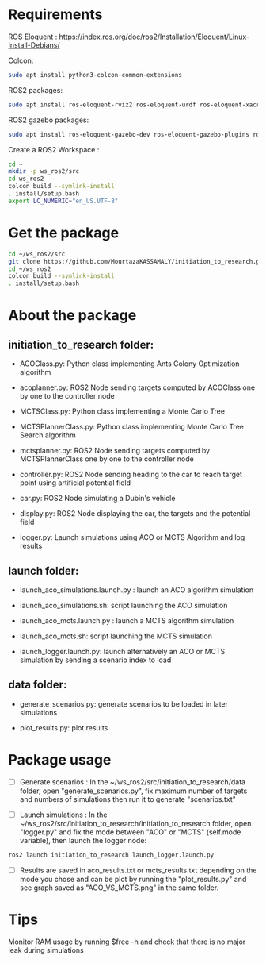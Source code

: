 # Requirements

ROS Eloquent : https://index.ros.org/doc/ros2/Installation/Eloquent/Linux-Install-Debians/

Colcon: 

``` bash
sudo apt install python3-colcon-common-extensions
```

ROS2 packages: 

``` bash
sudo apt install ros-eloquent-rviz2 ros-eloquent-urdf ros-eloquent-xacro ros-eloquent-robot-state-publisher ros-eloquent-joint-state-publisher-gui
```

ROS2 gazebo packages: 

``` bash
sudo apt install ros-eloquent-gazebo-dev ros-eloquent-gazebo-plugins ros-eloquent-gazebo-ros ros-eloquent-rqt-robot-steering
```

Create a ROS2 Workspace : 

``` bash
cd ~
mkdir -p ws_ros2/src
cd ws_ros2
colcon build --symlink-install
. install/setup.bash
export LC_NUMERIC="en_US.UTF-8"
```

# Get the package

``` bash
cd ~/ws_ros2/src
git clone https://github.com/MourtazaKASSAMALY/initiation_to_research.git
cd ~/ws_ros2
colcon build --symlink-install
. install/setup.bash
```

# About the package

## initiation_to_research folder:

* ACOClass.py: Python class implementing Ants Colony Optimization algorithm
* acoplanner.py: ROS2 Node sending targets computed by ACOClass one by one to the controller node

* MCTSClass.py: Python class implementing a Monte Carlo Tree
* MCTSPlannerClass.py: Python class implementing Monte Carlo Tree Search algorithm
* mctsplanner.py: ROS2 Node sending targets computed by MCTSPlannerClass one by one to the controller node

* controller.py: ROS2 Node sending heading to the car to reach target point using artificial potential field
* car.py: ROS2 Node simulating a Dubin's vehicle

* display.py: ROS2 Node displaying the car, the targets and the potential field
* logger.py: Launch simulations using ACO or MCTS Algorithm and log results

## launch folder:

* launch_aco_simulations.launch.py : launch an ACO algorithm simulation
* launch_aco_simulations.sh: script launching the ACO simulation

* launch_aco_mcts.launch.py : launch a MCTS algorithm simulation
* launch_aco_mcts.sh: script launching the MCTS simulation
 
* launch_logger.launch.py: launch alternatively an ACO or MCTS simulation by sending a scenario index to load

## data folder: 

* generate_scenarios.py: generate scenarios to be loaded in later simulations

* plot_results.py: plot results

# Package usage

- [ ] Generate scenarios : In the ~/ws_ros2/src/initiation_to_research/data folder, open "generate_scenarios.py", fix maximum number of targets and numbers of simulations then run it to generate "scenarios.txt"

- [ ] Launch simulations : In the ~/ws_ros2/src/initiation_to_research/initiation_to_research folder, open "logger.py" and fix the mode between "ACO" or "MCTS" (self.mode variable), then launch the logger node: 

``` bash
ros2 launch initiation_to_research launch_logger.launch.py
```

- [ ] Results are saved in aco_results.txt or mcts_results.txt depending on the mode you chose and can be plot by running the "plot_results.py" and see graph saved as "ACO_VS_MCTS.png" in the same folder.

# Tips

Monitor RAM usage by running $free -h and check that there is no major leak during simulations

